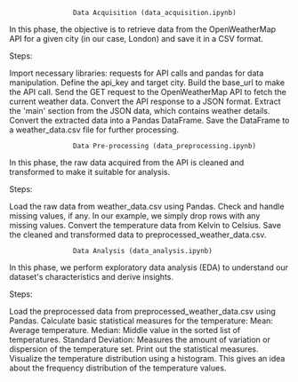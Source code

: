 					Data Acquisition (data_acquisition.ipynb)

In this phase, the objective is to retrieve data from the OpenWeatherMap API for a given city (in our case, London) and save it in a CSV format.

Steps:

Import necessary libraries: requests for API calls and pandas for data manipulation.
Define the api_key and target city.
Build the base_url to make the API call.
Send the GET request to the OpenWeatherMap API to fetch the current weather data.
Convert the API response to a JSON format.
Extract the 'main' section from the JSON data, which contains weather details.
Convert the extracted data into a Pandas DataFrame.
Save the DataFrame to a weather_data.csv file for further processing.


					Data Pre-processing (data_preprocessing.ipynb)
In this phase, the raw data acquired from the API is cleaned and transformed to make it suitable for analysis.

Steps:

Load the raw data from weather_data.csv using Pandas.
Check and handle missing values, if any. In our example, we simply drop rows with any missing values.
Convert the temperature data from Kelvin to Celsius.
Save the cleaned and transformed data to preprocessed_weather_data.csv.


					Data Analysis (data_analysis.ipynb)
In this phase, we perform exploratory data analysis (EDA) to understand our dataset's characteristics and derive insights.

Steps:

Load the preprocessed data from preprocessed_weather_data.csv using Pandas.
Calculate basic statistical measures for the temperature:
Mean: Average temperature.
Median: Middle value in the sorted list of temperatures.
Standard Deviation: Measures the amount of variation or dispersion of the temperature set.
Print out the statistical measures.
Visualize the temperature distribution using a histogram. This gives an idea about the frequency distribution of the temperature values.
